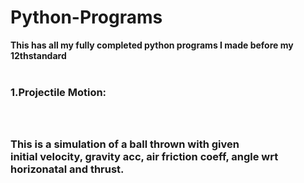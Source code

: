 # Python-Programs
<b>This has all my fully completed python programs I made before my 12thstandard<b>
<br><br>
<h3> 1.Projectile Motion: <h3>
<br><br>
This is a simulation of a ball thrown with given <br>
initial velocity, gravity acc, air friction coeff, angle wrt horizonatal and thrust.
